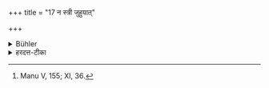 +++
title = "17 न स्त्री जुहुयात्"

+++

<details><summary>Bühler</summary>

17. A female shall not offer any burnt-oblation, [^10] 


[^10]:  Manu V, 155; XI, 36.
</details>

<details><summary>हरदत्त-टीका</summary>

## सूत्रम्
न स्त्री जुहुयात् ॥ १७॥  
### प्रस्तावः
उत्तरे द्वे सूत्रे स्पष्टे —
</details>
